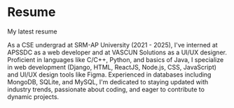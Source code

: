 # Resume
My latest resume

As a CSE undergrad at SRM-AP University (2021 - 2025), I've interned at APSSDC as a web developer and at VASCUN Solutions as a UI/UX designer. Proficient in languages like C/C++, Python, and basics of Java, I specialize in web development (Django, HTML, ReactJS, Node.js, CSS, JavaScript) and UI/UX design tools like Figma. Experienced in databases including MongoDB, SQLite, and MySQL, I'm dedicated to staying updated with industry trends, passionate about coding, and eager to contribute to dynamic projects.
